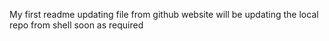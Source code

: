 My first readme
updating file from github website will be updating the local repo from shell soon as required
